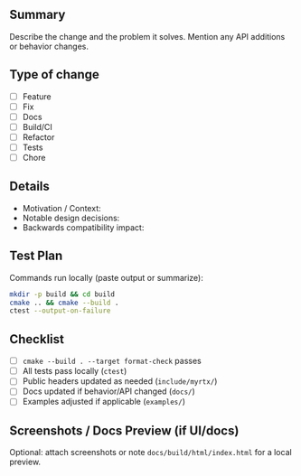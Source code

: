 ## Summary

Describe the change and the problem it solves. Mention any API additions or behavior changes.

## Type of change

- [ ] Feature
- [ ] Fix
- [ ] Docs
- [ ] Build/CI
- [ ] Refactor
- [ ] Tests
- [ ] Chore

## Details

- Motivation / Context:
- Notable design decisions:
- Backwards compatibility impact:

## Test Plan

Commands run locally (paste output or summarize):

```bash
mkdir -p build && cd build
cmake .. && cmake --build .
ctest --output-on-failure
```

## Checklist

- [ ] `cmake --build . --target format-check` passes
- [ ] All tests pass locally (`ctest`)
- [ ] Public headers updated as needed (`include/myrtx/`)
- [ ] Docs updated if behavior/API changed (`docs/`)
- [ ] Examples adjusted if applicable (`examples/`)

## Screenshots / Docs Preview (if UI/docs)

Optional: attach screenshots or note `docs/build/html/index.html` for a local preview.

